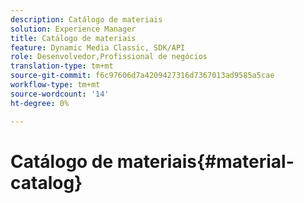 ```yaml
---
description: Catálogo de materiais
solution: Experience Manager
title: Catálogo de materiais
feature: Dynamic Media Classic, SDK/API
role: Desenvolvedor,Profissional de negócios
translation-type: tm+mt
source-git-commit: f6c97606d7a4209427316d7367013ad9585a5cae
workflow-type: tm+mt
source-wordcount: '14'
ht-degree: 0%

---
```



# Catálogo de materiais{#material-catalog}

